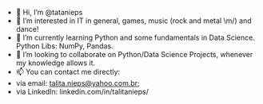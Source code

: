 - 👋 Hi, I’m @tatanieps
- 👀 I’m interested in IT in general, games, music (rock and metal \m/) and dance!
- 🌱 I’m currently learning Python and some fundamentals in Data Science. Python Libs: NumPy, Pandas.
- 💞️ I’m looking to collaborate on Python/Data Science Projects, whenever my knowledge allows it.
- 📫 You can contact me directly:
- via email: talita.nieps@yahoo.com.br;
- via LinkedIn: linkedin.com/in/talitanieps/

<!---
tatanieps/tatanieps is a ✨ special ✨ repository because its `README.md` (this file) appears on your GitHub profile.
You can click the Preview link to take a look at your changes.
--->
